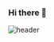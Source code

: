 ### Hi there 👋
![header](https://capsule-render.vercel.app/api?type=Rect&color=auto&height=300&section=header&text=capsule%20render&fontSize=90)
<!--
**dev-jay-yong/dev-jay-yong** is a ✨ _special_ ✨ repository because its `README.md` (this file) appears on your GitHub profile.

Here are some ideas to get you started:

- 🔭 I’m currently working on ...
- 🌱 I’m currently learning ...
- 👯 I’m looking to collaborate on ...
- 🤔 I’m looking for help with ...
- 💬 Ask me about ...
- 📫 How to reach me: ...
- 😄 Pronouns: ...
- ⚡ Fun fact: ...
-->
